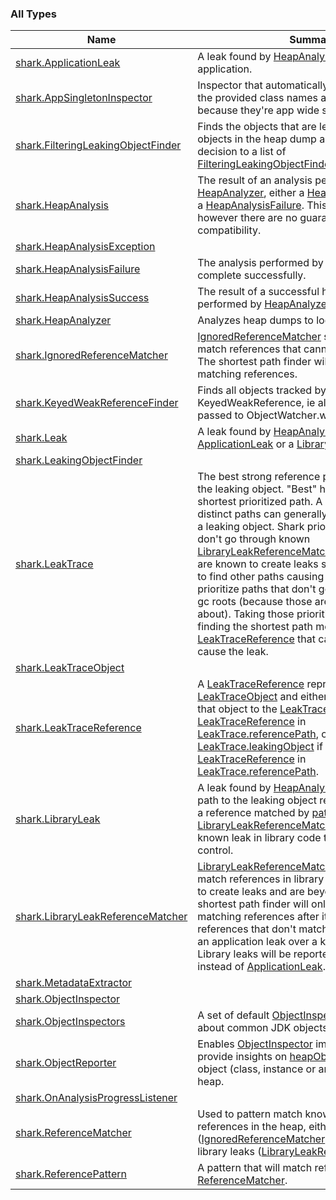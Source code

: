 

### All Types

| Name | Summary |
|---|---|
| [shark.ApplicationLeak](../shark/-application-leak/index.md) | A leak found by [HeapAnalyzer](../shark/-heap-analyzer/index.md) in your application. |
| [shark.AppSingletonInspector](../shark/-app-singleton-inspector/index.md) | Inspector that automatically marks instances of the provided class names as not leaking because they're app wide singletons. |
| [shark.FilteringLeakingObjectFinder](../shark/-filtering-leaking-object-finder/index.md) | Finds the objects that are leaking by scanning all objects in the heap dump and delegating the decision to a list of [FilteringLeakingObjectFinder.LeakingObjectFilter](../shark/-filtering-leaking-object-finder/-leaking-object-filter/index.md) |
| [shark.HeapAnalysis](../shark/-heap-analysis/index.md) | The result of an analysis performed by [HeapAnalyzer](../shark/-heap-analyzer/index.md), either a [HeapAnalysisSuccess](../shark/-heap-analysis-success/index.md) or a [HeapAnalysisFailure](../shark/-heap-analysis-failure/index.md). This class is serializable however there are no guarantees of forward compatibility. |
| [shark.HeapAnalysisException](../shark/-heap-analysis-exception/index.md) |  |
| [shark.HeapAnalysisFailure](../shark/-heap-analysis-failure/index.md) | The analysis performed by [HeapAnalyzer](../shark/-heap-analyzer/index.md) did not complete successfully. |
| [shark.HeapAnalysisSuccess](../shark/-heap-analysis-success/index.md) | The result of a successful heap analysis performed by [HeapAnalyzer](../shark/-heap-analyzer/index.md). |
| [shark.HeapAnalyzer](../shark/-heap-analyzer/index.md) | Analyzes heap dumps to look for leaks. |
| [shark.IgnoredReferenceMatcher](../shark/-ignored-reference-matcher/index.md) | [IgnoredReferenceMatcher](../shark/-ignored-reference-matcher/index.md) should be used to match references that cannot ever create leaks. The shortest path finder will never go through matching references. |
| [shark.KeyedWeakReferenceFinder](../shark/-keyed-weak-reference-finder/index.md) | Finds all objects tracked by a KeyedWeakReference, ie all objects that were passed to ObjectWatcher.watch. |
| [shark.Leak](../shark/-leak/index.md) | A leak found by [HeapAnalyzer](../shark/-heap-analyzer/index.md), either an [ApplicationLeak](../shark/-application-leak/index.md) or a [LibraryLeak](../shark/-library-leak/index.md). |
| [shark.LeakingObjectFinder](../shark/-leaking-object-finder/index.md) |  |
| [shark.LeakTrace](../shark/-leak-trace/index.md) | The best strong reference path from a GC root to the leaking object. "Best" here means the shortest prioritized path. A large number of distinct paths can generally be found leading to a leaking object. Shark prioritizes paths that don't go through known [LibraryLeakReferenceMatcher](../shark/-library-leak-reference-matcher/index.md) (because those are known to create leaks so it's more interesting to find other paths causing leaks), then it prioritize paths that don't go through java local gc roots (because those are harder to reason about). Taking those priorities into account, finding the shortest path means there are less [LeakTraceReference](../shark/-leak-trace-reference/index.md) that can be suspected to cause the leak. |
| [shark.LeakTraceObject](../shark/-leak-trace-object/index.md) |  |
| [shark.LeakTraceReference](../shark/-leak-trace-reference/index.md) | A [LeakTraceReference](../shark/-leak-trace-reference/index.md) represents and origin [LeakTraceObject](../shark/-leak-trace-object/index.md) and either a reference from that object to the [LeakTraceObject](../shark/-leak-trace-object/index.md) in the next [LeakTraceReference](../shark/-leak-trace-reference/index.md) in [LeakTrace.referencePath](../shark/-leak-trace/reference-path.md), or to [LeakTrace.leakingObject](../shark/-leak-trace/leaking-object.md) if this is the last [LeakTraceReference](../shark/-leak-trace-reference/index.md) in [LeakTrace.referencePath](../shark/-leak-trace/reference-path.md). |
| [shark.LibraryLeak](../shark/-library-leak/index.md) | A leak found by [HeapAnalyzer](../shark/-heap-analyzer/index.md), where the only path to the leaking object required going through a reference matched by [pattern](../shark/-library-leak/pattern.md), as provided to a [LibraryLeakReferenceMatcher](../shark/-library-leak-reference-matcher/index.md) instance. This is a known leak in library code that is beyond your control. |
| [shark.LibraryLeakReferenceMatcher](../shark/-library-leak-reference-matcher/index.md) | [LibraryLeakReferenceMatcher](../shark/-library-leak-reference-matcher/index.md) should be used to match references in library code that are known to create leaks and are beyond your control. The shortest path finder will only go through matching references after it has exhausted references that don't match, prioritizing finding an application leak over a known library leak. Library leaks will be reported as [LibraryLeak](../shark/-library-leak/index.md) instead of [ApplicationLeak](../shark/-application-leak/index.md). |
| [shark.MetadataExtractor](../shark/-metadata-extractor/index.md) |  |
| [shark.ObjectInspector](../shark/-object-inspector/index.md) |  |
| [shark.ObjectInspectors](../shark/-object-inspectors/index.md) | A set of default [ObjectInspector](../shark/-object-inspector/index.md)s that knows about common JDK objects. |
| [shark.ObjectReporter](../shark/-object-reporter/index.md) | Enables [ObjectInspector](../shark/-object-inspector/index.md) implementations to provide insights on [heapObject](../shark/-object-reporter/heap-object.md), which is an object (class, instance or array) found in the heap. |
| [shark.OnAnalysisProgressListener](../shark/-on-analysis-progress-listener/index.md) |  |
| [shark.ReferenceMatcher](../shark/-reference-matcher/index.md) | Used to pattern match known patterns of references in the heap, either to ignore them ([IgnoredReferenceMatcher](../shark/-ignored-reference-matcher/index.md)) or to mark them as library leaks ([LibraryLeakReferenceMatcher](../shark/-library-leak-reference-matcher/index.md)). |
| [shark.ReferencePattern](../shark/-reference-pattern/index.md) | A pattern that will match references for a given [ReferenceMatcher](../shark/-reference-matcher/index.md). |
